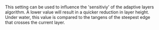 This setting can be used to influence the 'sensitiviy' of the adaptive layers algorithm.
A lower value will result in a quicker reduction in layer height.
Under water, this value is compared to the tangens of the steepest edge that crosses the current layer.
